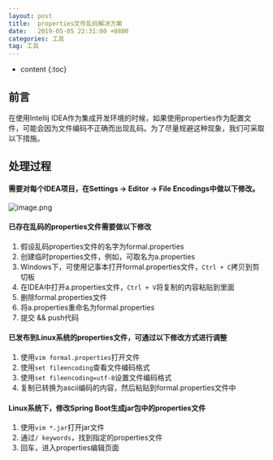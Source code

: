 ```yaml
---
layout: post
title:  properties文件乱码解决方案
date:   2019-05-05 22:31:00 +0800
categories: 工具
tag: 工具
---
```


* content
{:toc}

## 前言

在使用Intellij IDEA作为集成开发环境的时候，如果使用properties作为配置文件，可能会因为文件编码不正确而出现乱码。为了尽量规避这种现象，我们可采取以下措施。

## 处理过程

#### 需要对每个IDEA项目，在Settings → Editor → File Encodings中做以下修改。

![image.png](https://upload-images.jianshu.io/upload_images/845143-b478657ae325684f.png?imageMogr2/auto-orient/strip%7CimageView2/2/w/1240)


#### 已存在乱码的properties文件需要做以下修改

1.  假设乱码properties文件的名字为formal.properties
2.  创建临时properties文件，例如，可取名为a.properties
3.  Windows下，可使用记事本打开formal.properties文件，`Ctrl + C`拷贝到剪切板
4.  在IDEA中打开a.properties文件，`Ctrl + V`将复制的内容粘贴到里面
5.  删除formal.properties文件
6.  将a.properties重命名为formal.properties
7.  提交 && push代码

#### 已发布到Linux系统的properties文件，可通过以下修改方式进行调整

1.  使用`vim formal.properties`打开文件
2.  使用`set fileencoding`查看文件编码格式
3.  使用`set fileencoding=utf-8`设置文件编码格式
4.  复制已转换为ascii编码的内容，然后粘贴到formal.properties文件中

#### Linux系统下，修改Spring Boot生成jar包中的properties文件

1.  使用`vim *.jar`打开jar文件
2.  通过`/ keywords`，找到指定的properties文件
3.  回车，进入properties编辑页面
